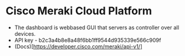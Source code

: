 # Cisco Meraki Cloud Platform


- The dashboard is webbased GUI that servers as controller over all devices.
- API key - b2c3a4b8e8a48f6bb1ff9544d935339e566c909f
- (Docs)[https://developer.cisco.com/meraki/api-v1/]